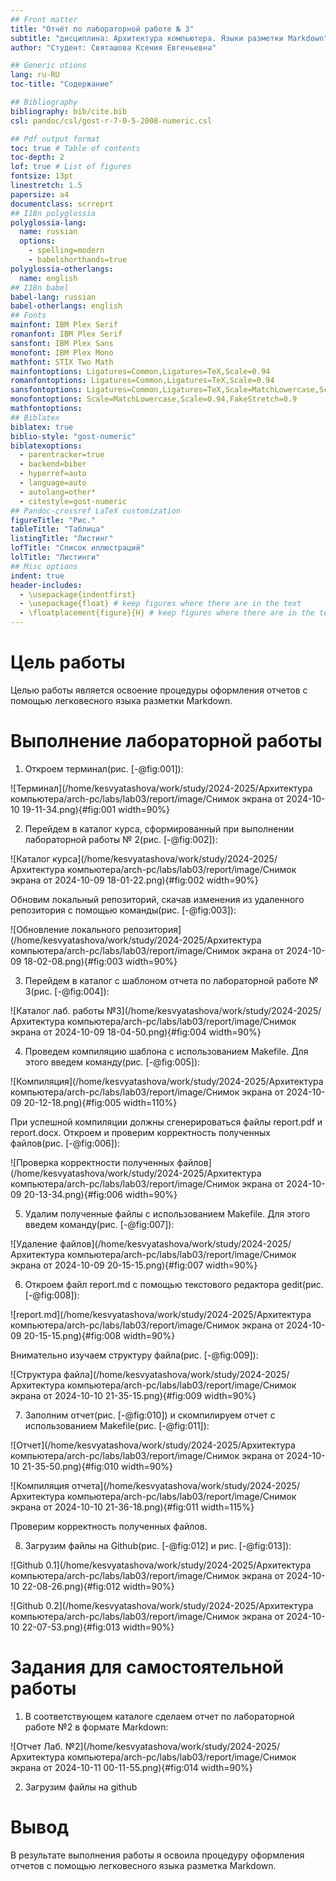 ```yaml
---
## Front matter
title: "Отчёт по лабораторной работе № 3"
subtitle: "дисциплина: Архитектура компьютера. Языки разметки Markdown"
author: "Студент: Святашова Ксения Евгеньевна"

## Generic otions
lang: ru-RU
toc-title: "Содержание"

## Bibliography
bibliography: bib/cite.bib
csl: pandoc/csl/gost-r-7-0-5-2008-numeric.csl

## Pdf output format
toc: true # Table of contents
toc-depth: 2
lof: true # List of figures
fontsize: 13pt
linestretch: 1.5
papersize: a4
documentclass: scrreprt
## I18n polyglossia
polyglossia-lang:
  name: russian
  options:
	- spelling=modern
	- babelshorthands=true
polyglossia-otherlangs:
  name: english
## I18n babel
babel-lang: russian
babel-otherlangs: english
## Fonts
mainfont: IBM Plex Serif
romanfont: IBM Plex Serif
sansfont: IBM Plex Sans
monofont: IBM Plex Mono
mathfont: STIX Two Math
mainfontoptions: Ligatures=Common,Ligatures=TeX,Scale=0.94
romanfontoptions: Ligatures=Common,Ligatures=TeX,Scale=0.94
sansfontoptions: Ligatures=Common,Ligatures=TeX,Scale=MatchLowercase,Scale=0.94
monofontoptions: Scale=MatchLowercase,Scale=0.94,FakeStretch=0.9
mathfontoptions:
## Biblatex
biblatex: true
biblio-style: "gost-numeric"
biblatexoptions:
  - parentracker=true
  - backend=biber
  - hyperref=auto
  - language=auto
  - autolang=other*
  - citestyle=gost-numeric
## Pandoc-crossref LaTeX customization
figureTitle: "Рис."
tableTitle: "Таблица"
listingTitle: "Листинг"
lofTitle: "Список иллюстраций"
lolTitle: "Листинги"
## Misc options
indent: true
header-includes:
  - \usepackage{indentfirst}
  - \usepackage{float} # keep figures where there are in the text
  - \floatplacement{figure}{H} # keep figures where there are in the text
---
```


# Цель работы

Целью работы является освоение процедуры оформления отчетов с помощью легковесного языка разметки Markdown.

# Выполнение лабораторной работы

1. Откроем терминал(рис. [-@fig:001]):

![Терминал](/home/kesvyatashova/work/study/2024-2025/Архитектура компьютера/arch-pc/labs/lab03/report/image/Снимок экрана от 2024-10-10 19-11-34.png){#fig:001 width=90%}

2. Перейдем в каталог курса, сформированный при выполнении лабораторной работы № 2(рис. [-@fig:002]):

![Каталог курса](/home/kesvyatashova/work/study/2024-2025/Архитектура компьютера/arch-pc/labs/lab03/report/image/Снимок экрана от 2024-10-09 18-01-22.png){#fig:002 width=90%}

Обновим локальный репозиторий, скачав изменения из удаленного репозитория с помощью команды(рис. [-@fig:003]):

![Обновление локального репозитория](/home/kesvyatashova/work/study/2024-2025/Архитектура компьютера/arch-pc/labs/lab03/report/image/Снимок экрана от 2024-10-09 18-02-08.png){#fig:003 width=90%}

3. Перейдем в каталог с шаблоном отчета по лабораторной работе № 3(рис. [-@fig:004]):

![Каталог лаб. работы №3](/home/kesvyatashova/work/study/2024-2025/Архитектура компьютера/arch-pc/labs/lab03/report/image/Снимок экрана от 2024-10-09 18-04-50.png){#fig:004 width=90%}

4. Проведем компиляцию шаблона с использованием Makefile. Для этого введем команду(рис. [-@fig:005]):

![Компиляция](/home/kesvyatashova/work/study/2024-2025/Архитектура компьютера/arch-pc/labs/lab03/report/image/Снимок экрана от 2024-10-09 20-12-18.png){#fig:005 width=110%}

При успешной компиляции должны сгенерироваться файлы report.pdf и report.docx. Откроем и проверим корректность полученных файлов(рис. [-@fig:006]):

![Проверка корректности полученных файлов](/home/kesvyatashova/work/study/2024-2025/Архитектура компьютера/arch-pc/labs/lab03/report/image/Снимок экрана от 2024-10-09 20-13-34.png){#fig:006 width=90%}

5. Удалим полученные файлы с использованием Makefile. Для этого введем команду(рис. [-@fig:007]):

![Удаление файлов](/home/kesvyatashova/work/study/2024-2025/Архитектура компьютера/arch-pc/labs/lab03/report/image/Снимок экрана от 2024-10-09 20-15-15.png){#fig:007 width=90%}

6. Откроем файл report.md с помощью текстового редактора gedit(рис. [-@fig:008]):

![report.md](/home/kesvyatashova/work/study/2024-2025/Архитектура компьютера/arch-pc/labs/lab03/report/image/Снимок экрана от 2024-10-09 20-15-15.png){#fig:008 width=90%}

Внимательно изучаем структуру файла(рис. [-@fig:009]):

![Структура файла](/home/kesvyatashova/work/study/2024-2025/Архитектура компьютера/arch-pc/labs/lab03/report/image/Снимок экрана от 2024-10-10 21-35-15.png){#fig:009 width=90%}

7. Заполним отчет(рис. [-@fig:010]) и скомпилируем отчет с использованием Makefile(рис. [-@fig:011]):

![Отчет](/home/kesvyatashova/work/study/2024-2025/Архитектура компьютера/arch-pc/labs/lab03/report/image/Снимок экрана от 2024-10-10 21-35-50.png){#fig:010 width=90%}

![Компиляция отчета](/home/kesvyatashova/work/study/2024-2025/Архитектура компьютера/arch-pc/labs/lab03/report/image/Снимок экрана от 2024-10-10 21-36-18.png){#fig:011 width=115%}

Проверим корректность полученных файлов.

8. Загрузим файлы на Github(рис. [-@fig:012] и рис. [-@fig:013]):

![Github 0.1](/home/kesvyatashova/work/study/2024-2025/Архитектура компьютера/arch-pc/labs/lab03/report/image/Снимок экрана от 2024-10-10 22-08-26.png){#fig:012 width=90%}

![Github 0.2](/home/kesvyatashova/work/study/2024-2025/Архитектура компьютера/arch-pc/labs/lab03/report/image/Снимок экрана от 2024-10-10 22-07-53.png){#fig:013 width=90%}

# Задания для самостоятельной работы

1. В соответствующем каталоге сделаем отчет по лабораторной работе №2 в формате Markdown:

![Отчет Лаб. №2](/home/kesvyatashova/work/study/2024-2025/Архитектура компьютера/arch-pc/labs/lab03/report/image/Снимок экрана от 2024-10-11 00-11-55.png){#fig:014 width=90%}

2. Загрузим файлы на github

# Вывод

В результате выполнения работы я освоила процедуру оформления отчетов с помощью легковесного языка разметка Markdown.

